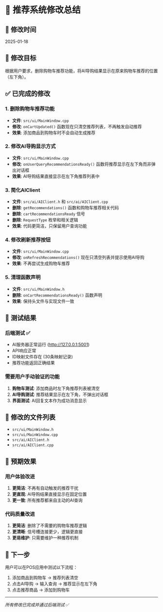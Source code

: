 # 🎯 推荐系统修改总结

## 📅 修改时间
2025-01-18

## 🎯 修改目标
根据用户要求，删除购物车推荐功能，将AI导购结果显示在原来购物车推荐的位置（左下角）。

## ✅ 已完成的修改

### 1. 删除购物车推荐功能
- **文件**: `src/ui/MainWindow.cpp`
- **修改**: `onCartUpdated()` 函数现在只清空推荐列表，不再触发自动推荐
- **效果**: 添加商品到购物车时不会自动生成推荐

### 2. 修改AI导购显示方式
- **文件**: `src/ui/MainWindow.cpp`
- **修改**: `onUserQueryRecommendationsReady()` 函数将推荐显示在左下角而非弹出对话框
- **效果**: AI导购结果直接显示在左下角推荐列表中

### 3. 简化AIClient
- **文件**: `src/ai/AIClient.h` 和 `src/ai/AIClient.cpp`
- **删除**: `getRecommendations()` 函数和购物车推荐相关代码
- **删除**: `cartRecommendationsReady` 信号
- **删除**: `RequestType` 枚举和相关逻辑
- **效果**: 代码更简洁，只保留用户查询功能

### 4. 修改刷新推荐按钮
- **文件**: `src/ui/MainWindow.cpp`
- **修改**: `onRefreshRecommendations()` 现在只清空列表并提示使用AI导购
- **效果**: 不再尝试生成购物车推荐

### 5. 清理函数声明
- **文件**: `src/ui/MainWindow.h`
- **删除**: `onCartRecommendationsReady()` 函数声明
- **效果**: 保持头文件与实现文件一致

## 🧪 测试结果

### 后端测试 ✅
- AI服务器正常运行 (http://127.0.0.1:5001)
- API响应正常
- ID映射文件存在 (30条映射记录)
- 推荐功能返回正确结果

### 需要用户手动验证的功能
1. **购物车测试**: 添加商品时左下角推荐列表被清空
2. **AI导购测试**: 推荐结果显示在左下角，不弹出对话框
3. **界面测试**: AI回复文本作为成功消息显示

## 📁 修改的文件列表
- `src/ui/MainWindow.h`
- `src/ui/MainWindow.cpp`
- `src/ai/AIClient.h`
- `src/ai/AIClient.cpp`

## 🎉 预期效果

### 用户体验改进
1. **更简洁**: 不再有自动触发的推荐干扰
2. **更直观**: AI导购结果直接显示在固定位置
3. **更一致**: 所有推荐都来自主动的AI查询

### 代码质量改进
1. **更简洁**: 删除了不需要的购物车推荐逻辑
2. **更清晰**: 信号槽连接更少，逻辑更直接
3. **更易维护**: 只需要维护一种推荐机制

## 🚀 下一步
用户可以在POS应用中测试以下流程：
1. 添加商品到购物车 → 推荐列表清空
2. 点击AI导购 → 输入查询 → 推荐显示在左下角
3. 点击推荐商品 → 添加到购物车

---
*所有修改已完成并通过后端测试* ✅ 